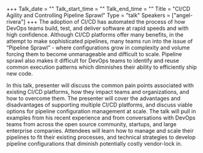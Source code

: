 +++
Talk_date = ""
Talk_start_time = ""
Talk_end_time = ""
Title = "CI/CD Agility and Controlling Pipeline Sprawl"
Type = "talk"
Speakers = ["angel-rivera"]
+++
The adoption of CI/CD has automated the process of how DevOps teams build, test, and deliver software at rapid speeds and with high confidence. Although CI/CD platforms offer many benefits, in the attempt to make sophisticated pipelines, many teams run into the issue of “Pipeline Sprawl” - where configurations grow in complexity and volume forcing them to become unmanageable and difficult to scale. Pipeline sprawl also makes it difficult for DevOps teams to identify and reuse common execution patterns which diminishes their ability to efficiently ship new code.

In this talk, presenter will discuss the common pain points associated with existing CI/CD platforms, how they impact teams and organizations, and how to overcome them. The presenter will cover the advantages and disadvantages of supporting multiple CI/CD platforms, and discuss viable options for pipeline configuration management at scale. The talk will pull in examples from his recent experience and from conversations with DevOps teams from across the open source community, startups, and large enterprise companies. Attendees will learn how to manage and scale their pipelines to fit their existing processes, and technical strategies to develop pipeline configurations that diminish potentially costly vendor-lock in.
